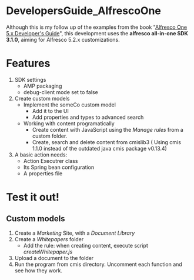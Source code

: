 # DevelopersGuide_AlfrescoOne
Although this is my follow up of the examples from the book "[Alfresco One 5.x Developer's Guide](https://github.com/PacktPublishing/Alfresco-One-5x-Developers-Guide)", this development uses the **alfresco all-in-one SDK 3.1.0**, aiming for Alfresco 5.2.x customizations.

# Features

1. SDK settings
   - AMP packaging
   - debug-client mode set to false
2. Create custom models
   - Implement the someCo custom model
     - Add it to the UI
     - Add properties and types to advanced search
    - Working with content programatically
      - Create content with JavaScript using the *Manage rules* from a custom folder.
      - Create, search and delete content from cmislib3 ( Using cmis 1.1.0 instead of the outdated java cmis package v0.13.4)
3. A basic action needs:
   - Action Executrer class
   - Its Spring bean configuration
   - A properties file
   
# Test it out!
## Custom models
1. Create a *Marketing* Site, with a *Document Library*
2. Create a *Whitepapers* folder
   - Add the rule: when creating content, execute script *createWhitepaper.js*
3. Upload a document to the folder
4. Run the program from cmis directory. Uncomment each function and see how they work.